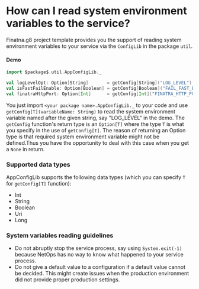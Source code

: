 # How can I read system environment variables to the service?

Finatna.g8 project template provides you the support of reading system environment variables to your service via the `ConfigLib` in the package `util`.

#### Demo

```scala mdoc
import $package$.util.AppConfigLib._

val logLevelOpt: Option[String]       = getConfig[String]("LOG_LEVEL")
val isFastFailEnable: Option[Boolean] = getConfig[Boolean]("FAIL_FAST_ENABLE")
val finatraHttpPort: Option[Int]      = getConfig[Int]("FINATRA_HTTP_PORT")
```

You just import `<your package name>.AppConfigLib._` to your code and use `getConfig[T](variableName: String)` to read the system environment variable named after the given string, say "LOG_LEVEL" in the demo. The `getConfig` function's return type is an `Option[T]` where the type `T` is what you specify in the use of `getConfig[T]`. The reason of returning an Option type is that required system environment variable might not be defined.Thus you have the opportunity to deal with this case when you get a `None` in return.

### Supported data types

AppConfigLib supports the following data types (which you can specify `T` for `getConfig[T]` function):

+ Int
+ String
+ Boolean
+ Uri
+ Long

### System variables reading guidelines
+ Do not abruptly stop the service process, say using `System.exit(-1)` because NetOps has no way to know what happened to your service process.
+ Do not give a default value to a configuration if a default value cannot be decided. This might create issues when the production environment did not provide proper production settings.
